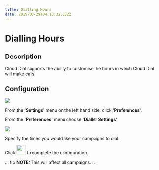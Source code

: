 ```yaml
---
title: Dialling Hours
date: 2019-08-29T04:13:32.352Z
---
```

# Dialling Hours

## Description

Cloud Dial supports the ability to customise the hours in which Cloud Dial will make calls.

## Configuration



<img style="width: auto; height: auto;" src="/images/clouddial_settings_menu.png">

From the '**Settings**' menu on the left hand side, click '**Preferences**'.

From the '**Preferences**' menu choose '**Dialler Settings**'

<img style="width: auto; height: auto;" src="/images/diallier_hours.png">

Specify the times you would like your campaigns to dial. 

Click <img style="width: 30px; height: auto;" src="/images/save_button.png"> to complete the configuration.

::: tip
**NOTE:** This will affect all campaigns.
:::